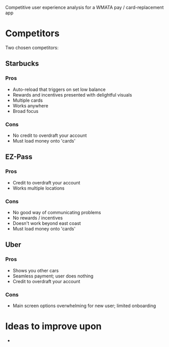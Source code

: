 Competitive user experience analysis for a WMATA pay / card-replacement app

# Competitors

Two chosen competitors:

## Starbucks

### Pros

  * Auto-reload that triggers on set low balance
  * Rewards and incentives presented with delightful visuals
  * Multiple cards
  * Works anywhere
  * Broad focus

### Cons

  * No credit to overdraft your account
  * Must load money onto 'cards'

## EZ-Pass

### Pros

  * Credit to overdraft your account
  * Works multiple locations

### Cons

  * No good way of communicating problems
  * No rewards / incentives
  * Doesn't work beyond east coast
  * Must load money onto 'cards'

## Uber

### Pros

  * Shows you other cars
  * Seamless payment; user does nothing
  * Credit to overdraft your account

### Cons

  * Main screen options overwhelming for new user; limited onboarding

# Ideas to improve upon

* 

